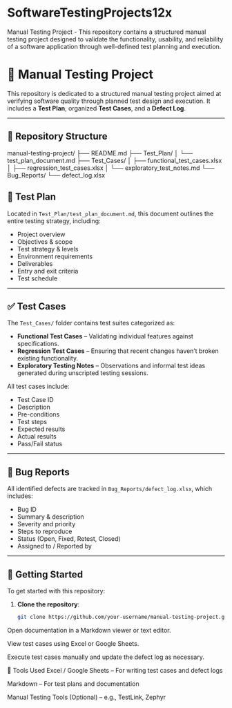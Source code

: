 # SoftwareTestingProjects12x
Manual Testing Project - This repository contains a structured manual testing project designed to validate the functionality, usability, and reliability of a software application through well-defined test planning and execution.

# 🧪 Manual Testing Project

This repository is dedicated to a structured manual testing project aimed at verifying software quality through planned test design and execution. It includes a **Test Plan**, organized **Test Cases**, and a **Defect Log**.

---

## 📁 Repository Structure

manual-testing-project/
├── README.md
├── Test_Plan/
│ └── test_plan_document.md
├── Test_Cases/
│ ├── functional_test_cases.xlsx
│ ├── regression_test_cases.xlsx
│ └── exploratory_test_notes.md
└── Bug_Reports/
└── defect_log.xlsx

## 📝 Test Plan

Located in `Test_Plan/test_plan_document.md`, this document outlines the entire testing strategy, including:

- Project overview
- Objectives & scope
- Test strategy & levels
- Environment requirements
- Deliverables
- Entry and exit criteria
- Test schedule

---

## ✅ Test Cases

The `Test_Cases/` folder contains test suites categorized as:

- **Functional Test Cases** – Validating individual features against specifications.
- **Regression Test Cases** – Ensuring that recent changes haven’t broken existing functionality.
- **Exploratory Testing Notes** – Observations and informal test ideas generated during unscripted testing sessions.

All test cases include:

- Test Case ID  
- Description  
- Pre-conditions  
- Test steps  
- Expected results  
- Actual results  
- Pass/Fail status

---

## 🐞 Bug Reports

All identified defects are tracked in `Bug_Reports/defect_log.xlsx`, which includes:

- Bug ID  
- Summary & description  
- Severity and priority  
- Steps to reproduce  
- Status (Open, Fixed, Retest, Closed)  
- Assigned to / Reported by  

---

## 🚀 Getting Started

To get started with this repository:

1. **Clone the repository**:
   ```bash
   git clone https://github.com/your-username/manual-testing-project.git
Open documentation in a Markdown viewer or text editor.

View test cases using Excel or Google Sheets.

Execute test cases manually and update the defect log as necessary.

🔧 Tools Used
Excel / Google Sheets – For writing test cases and defect logs

Markdown – For test plans and documentation

Manual Testing Tools (Optional) – e.g., TestLink, Zephyr

